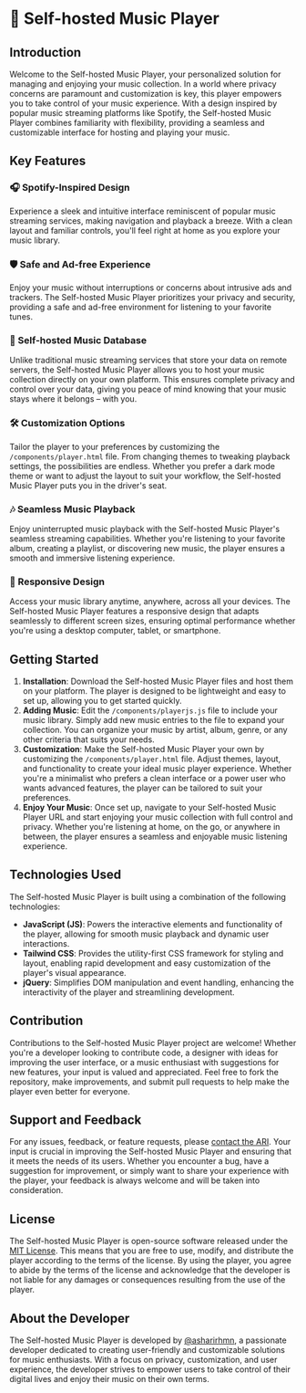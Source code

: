 # 🎵 Self-hosted Music Player

## Introduction
Welcome to the Self-hosted Music Player, your personalized solution for managing and enjoying your music collection. In a world where privacy concerns are paramount and customization is key, this player empowers you to take control of your music experience. With a design inspired by popular music streaming platforms like Spotify, the Self-hosted Music Player combines familiarity with flexibility, providing a seamless and customizable interface for hosting and playing your music.

## Key Features
### 🎧 Spotify-Inspired Design
Experience a sleek and intuitive interface reminiscent of popular music streaming services, making navigation and playback a breeze. With a clean layout and familiar controls, you'll feel right at home as you explore your music library.

### 🛡️ Safe and Ad-free Experience
Enjoy your music without interruptions or concerns about intrusive ads and trackers. The Self-hosted Music Player prioritizes your privacy and security, providing a safe and ad-free environment for listening to your favorite tunes.

### 📁 Self-hosted Music Database
Unlike traditional music streaming services that store your data on remote servers, the Self-hosted Music Player allows you to host your music collection directly on your own platform. This ensures complete privacy and control over your data, giving you peace of mind knowing that your music stays where it belongs – with you.

### 🛠️ Customization Options
Tailor the player to your preferences by customizing the `/components/player.html` file. From changing themes to tweaking playback settings, the possibilities are endless. Whether you prefer a dark mode theme or want to adjust the layout to suit your workflow, the Self-hosted Music Player puts you in the driver's seat.

### 🎶 Seamless Music Playback
Enjoy uninterrupted music playback with the Self-hosted Music Player's seamless streaming capabilities. Whether you're listening to your favorite album, creating a playlist, or discovering new music, the player ensures a smooth and immersive listening experience.

### 📱 Responsive Design
Access your music library anytime, anywhere, across all your devices. The Self-hosted Music Player features a responsive design that adapts seamlessly to different screen sizes, ensuring optimal performance whether you're using a desktop computer, tablet, or smartphone.


## Getting Started
1. **Installation**: Download the Self-hosted Music Player files and host them on your platform. The player is designed to be lightweight and easy to set up, allowing you to get started quickly.
2. **Adding Music**: Edit the `/components/playerjs.js` file to include your music library. Simply add new music entries to the file to expand your collection. You can organize your music by artist, album, genre, or any other criteria that suits your needs.
3. **Customization**: Make the Self-hosted Music Player your own by customizing the `/components/player.html` file. Adjust themes, layout, and functionality to create your ideal music player experience. Whether you're a minimalist who prefers a clean interface or a power user who wants advanced features, the player can be tailored to suit your preferences.
4. **Enjoy Your Music**: Once set up, navigate to your Self-hosted Music Player URL and start enjoying your music collection with full control and privacy. Whether you're listening at home, on the go, or anywhere in between, the player ensures a seamless and enjoyable music listening experience.

## Technologies Used
The Self-hosted Music Player is built using a combination of the following technologies:

- **JavaScript (JS)**: Powers the interactive elements and functionality of the player, allowing for smooth music playback and dynamic user interactions.
- **Tailwind CSS**: Provides the utility-first CSS framework for styling and layout, enabling rapid development and easy customization of the player's visual appearance.
- **jQuery**: Simplifies DOM manipulation and event handling, enhancing the interactivity of the player and streamlining development.

## Contribution
Contributions to the Self-hosted Music Player project are welcome! Whether you're a developer looking to contribute code, a designer with ideas for improving the user interface, or a music enthusiast with suggestions for new features, your input is valued and appreciated. Feel free to fork the repository, make improvements, and submit pull requests to help make the player even better for everyone.

## Support and Feedback
For any issues, feedback, or feature requests, please [contact the ARI](mailto:hi@asharirhmn.com). Your input is crucial in improving the Self-hosted Music Player and ensuring that it meets the needs of its users. Whether you encounter a bug, have a suggestion for improvement, or simply want to share your experience with the player, your feedback is always welcome and will be taken into consideration.

## License
The Self-hosted Music Player is open-source software released under the [MIT License](https://opensource.org/licenses/MIT). This means that you are free to use, modify, and distribute the player according to the terms of the license. By using the player, you agree to abide by the terms of the license and acknowledge that the developer is not liable for any damages or consequences resulting from the use of the player.

## About the Developer
The Self-hosted Music Player is developed by [@asharirhmn](https://asharirhmn.com/tw), a passionate developer dedicated to creating user-friendly and customizable solutions for music enthusiasts. With a focus on privacy, customization, and user experience, the developer strives to empower users to take control of their digital lives and enjoy their music on their own terms.

